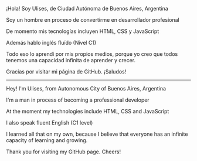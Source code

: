 ¡Hola!
Soy Ulises, de Ciudad Autónoma de Buenos Aires, Argentina

Soy un hombre en proceso de convertirme en desarrollador profesional

De momento mis tecnologías incluyen HTML, CSS y JavaScript

Además hablo inglés fluído (Nivel C1)

Todo eso lo aprendí por mis propios medios, porque yo creo que todos tenemos una capacidad infinita de aprender y crecer.

Gracias por visitar mi página de GitHub. ¡Saludos!

------------

Hey!
I'm Ulises, from Autonomous City of Buenos Aires, Argentina

I'm a man in process of becoming a professional developer

At the moment my technologies include HTML, CSS and JavaScript

I also speak fluent English (C1 level)

I learned all that on my own, because I believe that everyone has an infinite capacity of learning and growing.

Thank you for visiting my GitHub page. Cheers!
